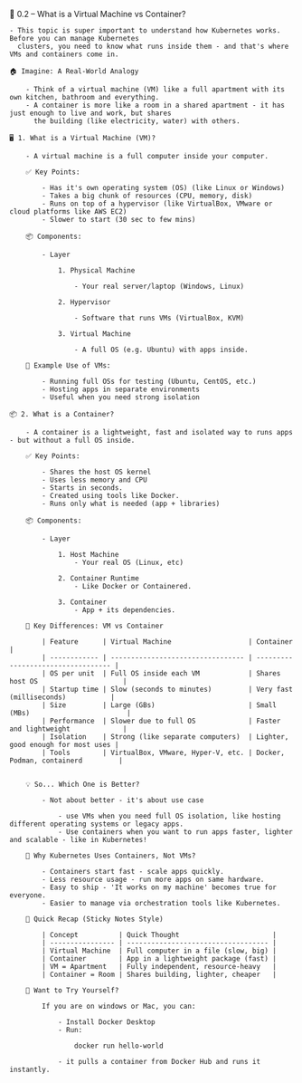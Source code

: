 🧠 0.2 – What is a Virtual Machine vs Container?

    - This topic is super important to understand how Kubernetes works. Before you can manage Kubernetes
      clusters, you need to know what runs inside them - and that's where VMs and containers come in.

    🏠 Imagine: A Real-World Analogy

        - Think of a virtual machine (VM) like a full apartment with its own kitchen, bathroom and everything.
        - A container is more like a room in a shared apartment - it has just enough to live and work, but shares
          the building (like electricity, water) with others.

    🖥️ 1. What is a Virtual Machine (VM)?

        - A virtual machine is a full computer inside your computer.

        ✅ Key Points:

            - Has it's own operating system (OS) (like Linux or Windows)
            - Takes a big chunk of resources (CPU, memory, disk)
            - Runs on top of a hypervisor (like VirtualBox, VMware or cloud platforms like AWS EC2)
            - Slower to start (30 sec to few mins)

        📦 Components:

            - Layer

                1. Physical Machine

                    - Your real server/laptop (Windows, Linux)

                2. Hypervisor

                    - Software that runs VMs (VirtualBox, KVM)

                3. Virtual Machine

                    - A full OS (e.g. Ubuntu) with apps inside.

        📌 Example Use of VMs:

            - Running full OSs for testing (Ubuntu, CentOS, etc.)
            - Hosting apps in separate environments
            - Useful when you need strong isolation

    📦 2. What is a Container?

        - A container is a lightweight, fast and isolated way to runs apps - but without a full OS inside.

        ✅ Key Points:

            - Shares the host OS kernel
            - Uses less memory and CPU
            - Starts in seconds.
            - Created using tools like Docker.
            - Runs only what is needed (app + libraries)

        📦 Components:

            - Layer

                1. Host Machine
                    - Your real OS (Linux, etc)
                
                2. Container Runtime
                    - Like Docker or Containered.

                3. Container
                    - App + its dependencies.

        🧠 Key Differences: VM vs Container

            | Feature      | Virtual Machine                   | Container                          |
            | ------------ | --------------------------------- | ---------------------------------- |
            | OS per unit  | Full OS inside each VM            | Shares host OS                     |
            | Startup time | Slow (seconds to minutes)         | Very fast (milliseconds)           |
            | Size         | Large (GBs)                       | Small (MBs)                        |
            | Performance  | Slower due to full OS             | Faster and lightweight             |
            | Isolation    | Strong (like separate computers)  | Lighter, good enough for most uses |
            | Tools        | VirtualBox, VMware, Hyper-V, etc. | Docker, Podman, containerd         |


        💡 So... Which One is Better?

            - Not about better - it's about use case

                - use VMs when you need full OS isolation, like hosting different operating systems or legacy apps.
                - Use containers when you want to run apps faster, lighter and scalable - like in Kubernetes!

        🚀 Why Kubernetes Uses Containers, Not VMs?

            - Containers start fast - scale apps quickly.
            - Less resource usage - run more apps on same hardware.
            - Easy to ship - 'It works on my machine' becomes true for everyone.
            - Easier to manage via orchestration tools like Kubernetes.

        📌 Quick Recap (Sticky Notes Style)

            | Concept          | Quick Thought                       |
            | ---------------- | ----------------------------------- |
            | Virtual Machine  | Full computer in a file (slow, big) |
            | Container        | App in a lightweight package (fast) |
            | VM = Apartment   | Fully independent, resource-heavy   |
            | Container = Room | Shares building, lighter, cheaper   |

        🧪 Want to Try Yourself?

            If you are on windows or Mac, you can:

                - Install Docker Desktop
                - Run:

                    docker run hello-world

                - it pulls a container from Docker Hub and runs it instantly.